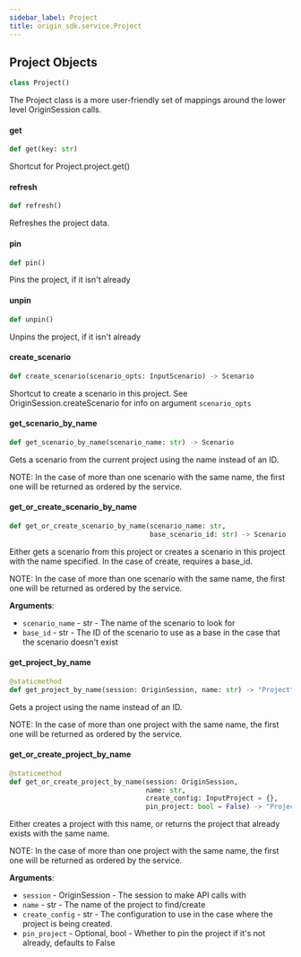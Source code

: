 ```yaml
---
sidebar_label: Project
title: origin_sdk.service.Project
---
```


## Project Objects

```python
class Project()
```

The Project class is a more user-friendly set of mappings around the
lower level OriginSession calls.

#### get

```python
def get(key: str)
```

Shortcut for Project.project.get()

#### refresh

```python
def refresh()
```

Refreshes the project data.

#### pin

```python
def pin()
```

Pins the project, if it isn&#x27;t already

#### unpin

```python
def unpin()
```

Unpins the project, if it isn&#x27;t already

#### create\_scenario

```python
def create_scenario(scenario_opts: InputScenario) -> Scenario
```

Shortcut to create a scenario in this project. See
OriginSession.createScenario for info on argument `scenario_opts`

#### get\_scenario\_by\_name

```python
def get_scenario_by_name(scenario_name: str) -> Scenario
```

Gets a scenario from the current project using the name instead of an
ID.

NOTE: In the case of more than one scenario with the same name, the
first one will be returned as ordered by the service.

#### get\_or\_create\_scenario\_by\_name

```python
def get_or_create_scenario_by_name(scenario_name: str,
                                   base_scenario_id: str) -> Scenario
```

Either gets a scenario from this project or creates a scenario in
this project with the name specified. In the case of create, requires a
base_id.

NOTE: In the case of more than one scenario with the same name, the
first one will be returned as ordered by the service.

**Arguments**:

- `scenario_name` - str - The name of the scenario to look for
- `base_id` - str - The ID of the scenario to use as a base in the case
  that the scenario doesn&#x27;t exist

#### get\_project\_by\_name

```python
@staticmethod
def get_project_by_name(session: OriginSession, name: str) -> "Project"
```

Gets a project using the name instead of an ID.

NOTE: In the case of more than one project with the same name, the
first one will be returned as ordered by the service.

#### get\_or\_create\_project\_by\_name

```python
@staticmethod
def get_or_create_project_by_name(session: OriginSession,
                                  name: str,
                                  create_config: InputProject = {},
                                  pin_project: bool = False) -> "Project"
```

Either creates a project with this name, or returns the project that
already exists with the same name.

NOTE: In the case of more than one project with the same name, the
first one will be returned as ordered by the service.

**Arguments**:

- `session` - OriginSession - The session to make API calls with
- `name` - str - The name of the project to find/create
- `create_config` - str - The configuration to use in the case where the
  project is being created.
- `pin_project` - Optional, bool - Whether to pin the project if it&#x27;s not
  already, defaults to False

